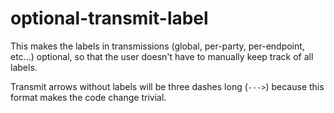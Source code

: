 # optional-transmit-label
This makes the labels in transmissions (global, per-party, per-endpoint, etc...) optional, so that the user doesn't have to manually keep track of all labels.

Transmit arrows without labels will be three dashes long (`--->`) because this format makes the code change trivial.
